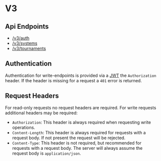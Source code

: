 # V3

## Api Endpoints

- [/v3/auth](auth.md)
- [/v3/systems](systems.md)
- [/v3/tournaments](tournaments.md)

## Authentication

Authentication for write-endpoints is provided via a [JWT](https://jwt.io) the `Authorization` header. If the header is missing for a request a `401` error
is returned.

## Request Headers

For read-only requests no request headers are required. For write requests additional headers may be required:

- `Authorization`: This header is always required when requesting write operations.
- `Content-Length`: This header is always required for requests with a request body. If not present the request will be rejected.
- `Content-Type`: This header is not required, but recommended for requests with a request body. The server will always assume the request body is `application/json`.

